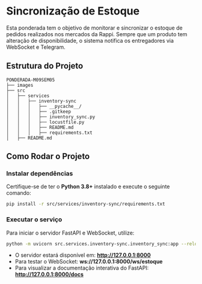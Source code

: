 
# Sincronização de Estoque

Esta ponderada tem o objetivo de monitorar e sincronizar o estoque de pedidos realizados nos mercados da Rappi. Sempre que um produto tem alteração de disponibilidade, o sistema notifica os entregadores via WebSocket e Telegram.

## Estrutura do Projeto

```
PONDERADA-M09SEM05
├── images                  
├── src
│   ├── services
│   │   ├── inventory-sync  
│   │   │   ├── __pycache__/   
│   │   │   ├── .gitkeep       
│   │   │   ├── inventory_sync.py  
│   │   │   ├── locustfile.py  
│   │   │   ├── README.md      
│   │   │   ├── requirements.txt  
│   ├── README.md              
```

## Como Rodar o Projeto

### Instalar dependências
Certifique-se de ter o **Python 3.8+** instalado e execute o seguinte comando:

```bash
pip install -r src/services/inventory-sync/requirements.txt
```

### Executar o serviço
Para iniciar o servidor FastAPI e WebSocket, utilize:

```bash
python -m uvicorn src.services.inventory-sync.inventory_sync:app --reload
```

- O servidor estará disponível em: **http://127.0.0.1:8000**
- Para testar o WebSocket: **ws://127.0.0.1:8000/ws/estoque**
- Para visualizar a documentação interativa do FastAPI: **http://127.0.0.1:8000/docs**